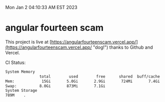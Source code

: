 Mon Jan  2 04:10:33 AM EST 2023

# angular fourteen scam


This project is live at [https://angularfourteenscam.vercel.app/](https://angularfourteenscam.vercel.app/ "dog!") thanks to Github and Vercel.

CI Status: 

```bash
System Memory
               total        used        free      shared  buff/cache   available
Mem:            15Gi       5.0Gi       2.9Gi       724Mi       7.4Gi       9.3Gi
Swap:          8.0Gi       873Mi       7.1Gi
System Storage
789M	.
```
